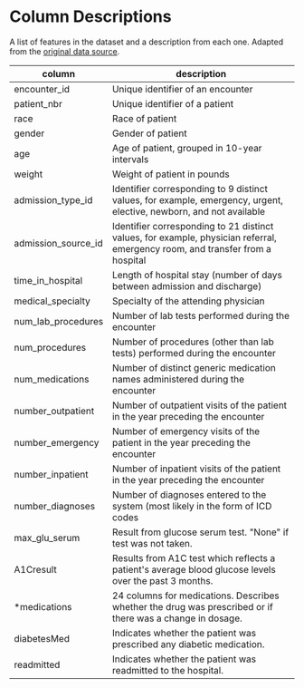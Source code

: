 # Column Descriptions

A list of features in the dataset and a description from each one. Adapted from the [original data source](https://www.hindawi.com/journals/bmri/2014/781670/tab1/). 


|column|description|
|------|-----------|
|encounter_id|Unique identifier of an encounter|
|patient_nbr|Unique identifier of a patient|
|race|Race of patient|
|gender|Gender of patient|
|age|Age of patient, grouped in 10-year intervals|
|weight|Weight of patient in pounds|
|admission\_type_id|Identifier corresponding to 9 distinct values, for example, emergency, urgent, elective, newborn, and not available|
|admission\_source_id|Identifier corresponding to 21 distinct values, for example, physician referral, emergency room, and transfer from a hospital|
|time\_in_hospital|Length of hospital stay (number of days between admission and discharge)|
|medical_specialty|Specialty of the attending physician|
|num\_lab_procedures|Number of lab tests performed during the encounter|
|num_procedures|Number of procedures (other than lab tests) performed during the encounter|
|num_medications|Number of distinct generic medication names administered during the encounter|
|number_outpatient|Number of outpatient visits of the patient in the year preceding the encounter|
|number_emergency|Number of emergency visits of the patient in the year preceding the encounter|
|number_inpatient|Number of inpatient visits of the patient in the year preceding the encounter|
|number_diagnoses|Number of diagnoses entered to the system (most likely in the form of ICD codes|
|max_glu_serum|Result from glucose serum test. "None" if test was not taken.|
|A1Cresult|Results from A1C test which reflects a patient's average blood glucose levels over the past 3 months.|
|*medications|24 columns for medications. Describes whether the drug was prescribed or if there was a change in dosage.|
|diabetesMed|Indicates whether the patient was prescribed any diabetic medication.|
|readmitted|Indicates whether the patient was readmitted to the hospital.|